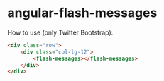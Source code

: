# angular-flash-messages

How to use (only Twitter Bootstrap):

```html
<div class="row">
	<div class="col-lg-12">
		<flash-messages></flash-messages>
	</div>
</div>
```


